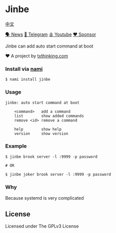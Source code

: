 # Jinbe

[中文](readme_zh.md)

[🗣 News](https://t.me/s/txthinking_news)
[💬 Telegram](https://t.me/brookgroup)
[🩸 Youtube](https://www.youtube.com/txthinking) 
[❤️ Sponsor](https://github.com/sponsors/txthinking)

Jinbe can add auto start command at boot

❤️ A project by [txthinking.com](https://www.txthinking.com)

### Install via [nami](https://github.com/txthinking/nami)

```
$ nami install jinbe
```

### Usage

	jinbe: auto start command at boot

        <command>   add a command
        list        show added commands
        remove <id> remove a command

        help        show help
        version     show version

### Example

    $ jinbe brook server -l :9999 -p password

	# OR

    $ jinbe joker brook server -l :9999 -p password

### Why

Because systemd is very complicated

## License

Licensed under The GPLv3 License
